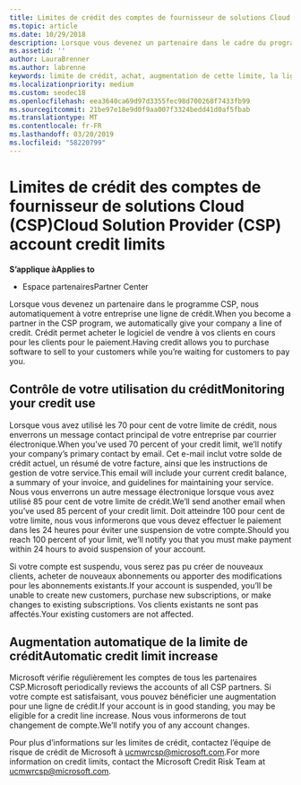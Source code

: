 ```yaml
---
title: Limites de crédit des comptes de fournisseur de solutions Cloud (CSP) | Espace partenaires
ms.topic: article
ms.date: 10/29/2018
description: Lorsque vous devenez un partenaire dans le cadre du programme de fournisseur de solutions Cloud, votre organisation reçoit une limite de crédit qui vous permet d’acheter des logiciels à revendre à vos clients en attendant que les clients vous paient.
ms.assetid: ''
author: LauraBrenner
ms.author: labrenne
keywords: limite de crédit, achat, augmentation de cette limite, la ligne de crédit
ms.localizationpriority: medium
ms.custom: seodec18
ms.openlocfilehash: eea3640ca69d97d3355fec98d700268f7433fb99
ms.sourcegitcommit: 21be97e18e9d0f9aa007f3324bedd41d0af5fbab
ms.translationtype: MT
ms.contentlocale: fr-FR
ms.lasthandoff: 03/20/2019
ms.locfileid: "58220799"
---
```

# <a name="cloud-solution-provider-csp-account-credit-limits"></a><span data-ttu-id="0f9e5-104">Limites de crédit des comptes de fournisseur de solutions Cloud (CSP)</span><span class="sxs-lookup"><span data-stu-id="0f9e5-104">Cloud Solution Provider (CSP) account credit limits</span></span>

<span data-ttu-id="0f9e5-105">**S’applique à**</span><span class="sxs-lookup"><span data-stu-id="0f9e5-105">**Applies to**</span></span>

- <span data-ttu-id="0f9e5-106">Espace partenaires</span><span class="sxs-lookup"><span data-stu-id="0f9e5-106">Partner Center</span></span>

<span data-ttu-id="0f9e5-107">Lorsque vous devenez un partenaire dans le programme CSP, nous automatiquement à votre entreprise une ligne de crédit.</span><span class="sxs-lookup"><span data-stu-id="0f9e5-107">When you become a partner in the CSP program, we automatically give your company a line of credit.</span></span> <span data-ttu-id="0f9e5-108">Crédit permet acheter le logiciel de vendre à vos clients en cours pour les clients pour le paiement.</span><span class="sxs-lookup"><span data-stu-id="0f9e5-108">Having credit allows you to purchase software to sell to your customers while you’re waiting for customers to pay you.</span></span> 

## <a name="monitoring-your-credit-use"></a><span data-ttu-id="0f9e5-109">Contrôle de votre utilisation du crédit</span><span class="sxs-lookup"><span data-stu-id="0f9e5-109">Monitoring your credit use</span></span>

<span data-ttu-id="0f9e5-110">Lorsque vous avez utilisé les 70 pour cent de votre limite de crédit, nous enverrons un message contact principal de votre entreprise par courrier électronique.</span><span class="sxs-lookup"><span data-stu-id="0f9e5-110">When you’ve used 70 percent of your credit limit, we’ll notify your company’s primary contact by email.</span></span> <span data-ttu-id="0f9e5-111">Cet e-mail inclut votre solde de crédit actuel, un résumé de votre facture, ainsi que les instructions de gestion de votre service.</span><span class="sxs-lookup"><span data-stu-id="0f9e5-111">This email will include your current credit balance, a summary of your invoice, and guidelines for maintaining your service.</span></span> <span data-ttu-id="0f9e5-112">Nous vous enverrons un autre message électronique lorsque vous avez utilisé 85 pour cent de votre limite de crédit.</span><span class="sxs-lookup"><span data-stu-id="0f9e5-112">We’ll send another email when you’ve used 85 percent of your credit limit.</span></span> <span data-ttu-id="0f9e5-113">Doit atteindre 100 pour cent de votre limite, nous vous informerons que vous devez effectuer le paiement dans les 24 heures pour éviter une suspension de votre compte.</span><span class="sxs-lookup"><span data-stu-id="0f9e5-113">Should you reach 100 percent of your limit, we’ll notify you that you must make payment within 24 hours to avoid suspension of your account.</span></span> 

<span data-ttu-id="0f9e5-114">Si votre compte est suspendu, vous serez pas pu créer de nouveaux clients, acheter de nouveaux abonnements ou apporter des modifications pour les abonnements existants.</span><span class="sxs-lookup"><span data-stu-id="0f9e5-114">If your account is suspended, you’ll be unable to create new customers, purchase new subscriptions, or make changes to existing subscriptions.</span></span> <span data-ttu-id="0f9e5-115">Vos clients existants ne sont pas affectés.</span><span class="sxs-lookup"><span data-stu-id="0f9e5-115">Your existing customers are not affected.</span></span> 

## <a name="automatic-credit-limit-increase"></a><span data-ttu-id="0f9e5-116">Augmentation automatique de la limite de crédit</span><span class="sxs-lookup"><span data-stu-id="0f9e5-116">Automatic credit limit increase</span></span>

<span data-ttu-id="0f9e5-117">Microsoft vérifie régulièrement les comptes de tous les partenaires CSP.</span><span class="sxs-lookup"><span data-stu-id="0f9e5-117">Microsoft periodically reviews the accounts of all CSP partners.</span></span> <span data-ttu-id="0f9e5-118">Si votre compte est satisfaisant, vous pouvez bénéficier une augmentation pour une ligne de crédit.</span><span class="sxs-lookup"><span data-stu-id="0f9e5-118">If your account is in good standing, you may be eligible for a credit line increase.</span></span> <span data-ttu-id="0f9e5-119">Nous vous informerons de tout changement de compte.</span><span class="sxs-lookup"><span data-stu-id="0f9e5-119">We’ll notify you of any account changes.</span></span> 

<span data-ttu-id="0f9e5-120">Pour plus d’informations sur les limites de crédit, contactez l’équipe de risque de crédit de Microsoft à ucmwrcsp@microsoft.com.</span><span class="sxs-lookup"><span data-stu-id="0f9e5-120">For more information on credit limits, contact the Microsoft Credit Risk Team at ucmwrcsp@microsoft.com.</span></span> 
